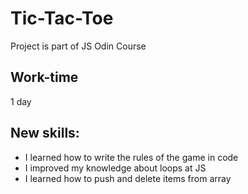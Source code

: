 # Tic-Tac-Toe
Project is part of JS Odin Course
## Work-time
1 day
## New skills:
- I learned how to write the rules of the game in code
- I improved my knowledge about loops at JS
- I learned how to push and delete items from array

